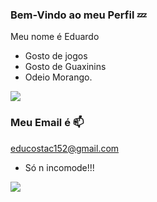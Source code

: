 ### Bem-Vindo ao meu Perfil 💤

Meu nome é Eduardo

- Gosto de jogos
- Gosto de Guaxinins 
- Odeio Morango.

![](https://media.tenor.com/cj33WV81p54AAAAj/raccoon-roll.gif)

### Meu Email é 📫

educostac152@gmail.com

- Só n incomode!!!

![](https://media.tenor.com/rhvewohvKh4AAAAM/eating-raccoon-viralhog.gif)
